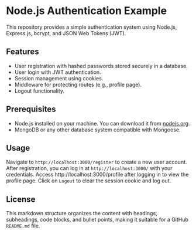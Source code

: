 # Node.js Authentication Example

This repository provides a simple authentication system using Node.js, Express.js, bcrypt, and JSON Web Tokens (JWT).

## Features

- User registration with hashed passwords stored securely in a database.
- User login with JWT authentication.
- Session management using cookies.
- Middleware for protecting routes (e.g., profile page).
- Logout functionality.

## Prerequisites

- Node.js installed on your machine. You can download it from [nodejs.org](https://nodejs.org/).
- MongoDB or any other database system compatible with Mongoose.

## Usage

Navigate to `http://localhost:3000/register` to create a new user account.
After registration, you can log in at `http://localhost:3000/` with your credentials.
Access http://localhost:3000/profile after logging in to view the profile page.
Click on `Logout` to clear the session cookie and log out.

## License

This markdown structure organizes the content with headings, subheadings, code blocks, and bullet points, making it suitable for a GitHub `README.md` file.
